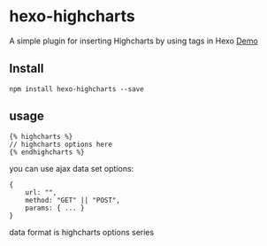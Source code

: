 # hexo-highcharts
A simple plugin for inserting Highcharts by using tags in Hexo
[Demo](https://lilunze.github.io/2020/07/25/hexo-highcharts/)

## Install
```
npm install hexo-highcharts --save
```

## usage
```
{% highcharts %}
// highcharts options here
{% endhighcharts %}
```

you can use ajax data set options:
```
{
    url: "",
    method: "GET" || "POST",
    params: { ... }
}
```

data format is highcharts options series


